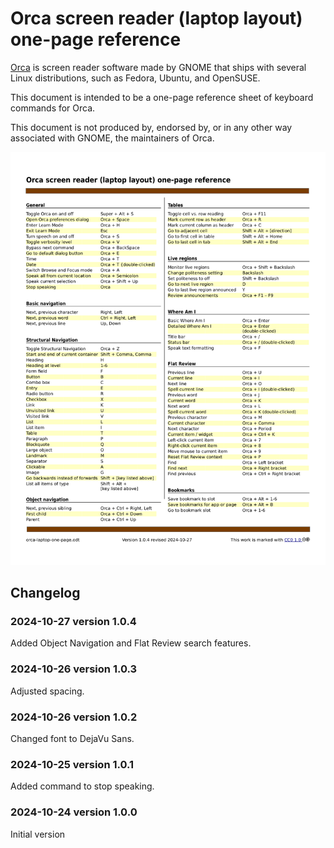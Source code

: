 # Orca screen reader (laptop layout) one-page reference
[Orca](https://orca.gnome.org) is screen reader software made by GNOME that ships with several Linux distributions, such as Fedora, Ubuntu, and OpenSUSE. 

This document is intended to be a one-page reference sheet of keyboard commands for Orca. 

This document is not produced by, endorsed by, or in any other way associated with GNOME, the maintainers of Orca. 

![Thumbnail image of reference sheet, showing keyboard commands arranged into eight sections in two columns](thumbnail.png)

## Changelog
### 2024-10-27 version 1.0.4
Added Object Navigation and Flat Review search features.

### 2024-10-26 version 1.0.3
Adjusted spacing.

### 2024-10-26 version 1.0.2
Changed font to DejaVu Sans.

### 2024-10-25 version 1.0.1
Added command to stop speaking.

### 2024-10-24 version 1.0.0
Initial version
